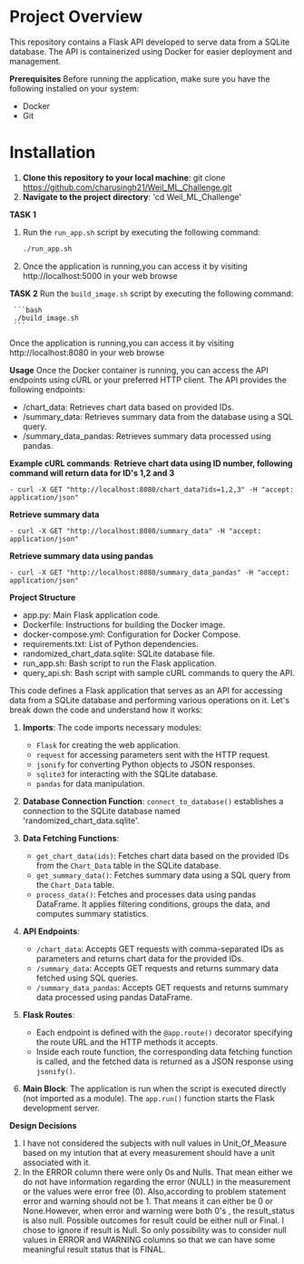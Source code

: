 # Project Overview
This repository contains a Flask API developed to serve data from a SQLite database. The API is containerized using Docker for easier deployment and management.

**Prerequisites**
Before running the application, make sure you have the following installed on your system:

- Docker
- Git

# Installation 

1. **Clone this repository to your local machine**:
git clone https://github.com/charusingh21/Weil_ML_Challenge.git
2. **Navigate to the project directory**:
 'cd Weil_ML_Challenge'

**TASK 1** 
1. Run the `run_app.sh` script by executing the following command:
   ```bash
   ./run_app.sh
   ```

2. Once the application is running,you can access it by visiting http://localhost:5000 in your web browse

**TASK 2**
Run the `build_image.sh` script by executing the following command:

     ```bash
     ./build_image.sh
     ```
Once the application is running,you can access it by visiting http://localhost:8080 in your web browse

**Usage**
Once the Docker container is running, you can access the API endpoints using cURL or your preferred HTTP client.
The API provides the following endpoints:
- /chart_data: Retrieves chart data based on provided IDs.
- /summary_data: Retrieves summary data from the database using a SQL query.
- /summary_data_pandas: Retrieves summary data processed using pandas.

**Example cURL commands**:
**Retrieve chart data using ID number, following command will return data for ID's 1,2 and 3**
```
- curl -X GET "http://localhost:8080/chart_data?ids=1,2,3" -H "accept: application/json"
```

 **Retrieve summary data**
 ```
- curl -X GET "http://localhost:8080/summary_data" -H "accept: application/json"
 ```

**Retrieve summary data using pandas**
```
- curl -X GET "http://localhost:8080/summary_data_pandas" -H "accept: application/json"
```

**Project Structure**
- app.py: Main Flask application code.
- Dockerfile: Instructions for building the Docker image.
- docker-compose.yml: Configuration for Docker Compose.
- requirements.txt: List of Python dependencies.
- randomized_chart_data.sqlite: SQLite database file.
- run_app.sh: Bash script to run the Flask application.
- query_api.sh: Bash script with sample cURL commands to query the API.


This code defines a Flask application that serves as an API for accessing data from a SQLite database and performing various operations on it. Let's break down the code and understand how it works:

1. **Imports**: The code imports necessary modules:
   - `Flask` for creating the web application.
   - `request` for accessing parameters sent with the HTTP request.
   - `jsonify` for converting Python objects to JSON responses.
   - `sqlite3` for interacting with the SQLite database.
   - `pandas` for data manipulation.

2. **Database Connection Function**: `connect_to_database()` establishes a connection to the SQLite database named 'randomized_chart_data.sqlite'.

3. **Data Fetching Functions**:
   - `get_chart_data(ids)`: Fetches chart data based on the provided IDs from the `Chart_Data` table in the SQLite database.
   - `get_summary_data()`: Fetches summary data using a SQL query from the `Chart_Data` table.
   - `process_data()`: Fetches and processes data using pandas DataFrame. It applies filtering conditions, groups the data, and computes summary statistics.

4. **API Endpoints**:
   - `/chart_data`: Accepts GET requests with comma-separated IDs as parameters and returns chart data for the provided IDs.
   - `/summary_data`: Accepts GET requests and returns summary data fetched using SQL queries.
   - `/summary_data_pandas`: Accepts GET requests and returns summary data processed using pandas DataFrame.

5. **Flask Routes**:
   - Each endpoint is defined with the `@app.route()` decorator specifying the route URL and the HTTP methods it accepts.
   - Inside each route function, the corresponding data fetching function is called, and the fetched data is returned as a JSON response using `jsonify()`.

6. **Main Block**: The application is run when the script is executed directly (not imported as a module). The `app.run()` function starts the Flask development server.

**Design Decisions**
1. I have not considered the subjects with null values in Unit_Of_Measure based on my intution that at every measurement should have a unit associated with it.
2. In the ERROR column there were only 0s and Nulls. That mean either we do not have information regarding the error (NULL) in the measurement or the values were error free (0).  Also,according to problem statement error and warning should not be 1. That means it can either be 0 or None.However, when error and warning were both 0's , the result_status is also null. Possible outcomes for result could be either null or Final. I chose to ignore if result is Null. So only possibility was to
consider null values in ERROR and WARNING columns so that we can have some meaningful result status that is FINAL.

